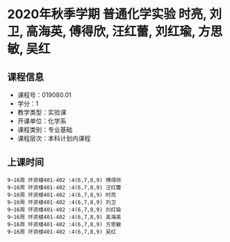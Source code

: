 # 2020年秋季学期 普通化学实验 时亮, 刘卫, 高海英, 傅得欣, 汪红蕾, 刘红瑜, 方思敏, 吴红






## 课程信息

- 课程号：019080.01
- 学分：1
- 教学类型：实验课
- 开课单位：化学系
- 课程类别：专业基础
- 课程层次：本科计划内课程

## 上课时间

```
9~16周 环资楼401-402 :4(6,7,8,9) 傅得欣
9~16周 环资楼401-402 :4(6,7,8,9) 汪红蕾
9~16周 环资楼401-402 :4(6,7,8,9) 时亮
9~16周 环资楼401-402 :4(6,7,8,9) 刘卫
9~16周 环资楼401-402 :4(6,7,8,9) 刘红瑜
9~16周 环资楼401-402 :4(6,7,8,9) 高海英
9~16周 环资楼401-402 :4(6,7,8,9) 方思敏
9~16周 环资楼401-402 :4(6,7,8,9) 吴红
```

